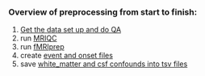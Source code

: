 ### Overview of preprocessing from start to finish:
1) [Get the data set up and do QA](./mri_setup_preproc.md)
2) run [MRIQC](./MRIQC/runningMRIQCrdac.md)
3) run [fMRIprep](./fMRIprep/runningfMRIprepRDAC.md)
4) create [event and onset files](./timingFilesSetup)
5) save [white_matter and csf confounds into tsv files](./get_confounds.sh)
